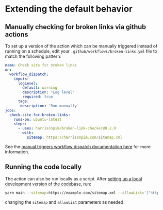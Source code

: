 # Extending the default behavior

## Manually checking for broken links via github actions

To set up a version of the action which can be manually triggered instead of running on a schedule, edit your `.github/workflows/broken-links.yml` file to match the following pattern:

```yaml
name: Check site for broken links
on:
  workflow_dispatch: 
    inputs: 
      logLevel: 
        default: warning
        description: "Log level"
        required: true
      tags: 
       description: 'Run manually'
jobs:
  check-site-for-broken-links:
    runs-on: ubuntu-latest
    steps:
      - uses: harrisonpim/broken-link-checker@0.2.0
        with:
          sitemap: https://harrisonpim.com/sitemap.xml
```

See the [manual triggers workflow dispatch documentation here](https://github.blog/changelog/2020-07-06-github-actions-manual-triggers-with-workflow_dispatch/) for more information.

## Running the code locally

The action can also be run locally as a script. After [setting up a local development version of the codebase](./developing.md), run:

```sh
yarn main --sitemap=https://example.com/sitemap.xml --allowList='["https://example.com/blog"]'
```

changing the `sitemap` and `allowList` parameters as needed.
